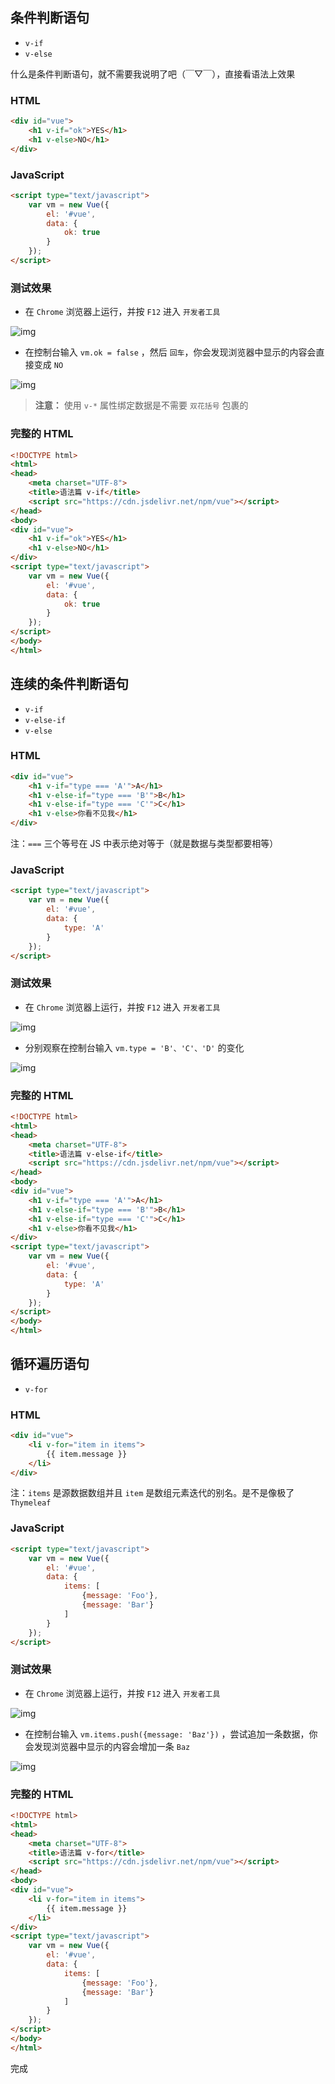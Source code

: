 ## 条件判断语句

- `v-if`
- `v-else`

什么是条件判断语句，就不需要我说明了吧（￣▽￣），直接看语法上效果

### HTML

```html
<div id="vue">
    <h1 v-if="ok">YES</h1>
    <h1 v-else>NO</h1>
</div>
```

### JavaScript

```html
<script type="text/javascript">
    var vm = new Vue({
        el: '#vue',
        data: {
            ok: true
        }
    });
</script>
```

### 测试效果

- 在 `Chrome` 浏览器上运行，并按 `F12` 进入 `开发者工具`

![img](http://www.qfdmy.com/wp-content/uploads/2019/08/a47e1159de7be3b.png)

- 在控制台输入 `vm.ok = false` ，然后 `回车`，你会发现浏览器中显示的内容会直接变成 `NO`

![img](http://www.qfdmy.com/wp-content/uploads/2019/08/6f9474b6d3704ce.png)

> **注意：** 使用 `v-*` 属性绑定数据是不需要 `双花括号` 包裹的

### 完整的 HTML

```html
<!DOCTYPE html>
<html>
<head>
    <meta charset="UTF-8">
    <title>语法篇 v-if</title>
    <script src="https://cdn.jsdelivr.net/npm/vue"></script>
</head>
<body>
<div id="vue">
    <h1 v-if="ok">YES</h1>
    <h1 v-else>NO</h1>
</div>
<script type="text/javascript">
    var vm = new Vue({
        el: '#vue',
        data: {
            ok: true
        }
    });
</script>
</body>
</html>
```

## 连续的条件判断语句

- `v-if`
- `v-else-if`
- `v-else`

### HTML

```html
<div id="vue">
    <h1 v-if="type === 'A'">A</h1>
    <h1 v-else-if="type === 'B'">B</h1>
    <h1 v-else-if="type === 'C'">C</h1>
    <h1 v-else>你看不见我</h1>
</div>
```

注：`===` 三个等号在 JS 中表示绝对等于（就是数据与类型都要相等）

### JavaScript

```html
<script type="text/javascript">
    var vm = new Vue({
        el: '#vue',
        data: {
            type: 'A'
        }
    });
</script>
```

### 测试效果

- 在 `Chrome` 浏览器上运行，并按 `F12` 进入 `开发者工具`

![img](http://www.qfdmy.com/wp-content/uploads/2019/08/f9bc707f6f27468.png)

- 分别观察在控制台输入 `vm.type = 'B'、'C'、'D'` 的变化

![img](http://www.qfdmy.com/wp-content/uploads/2019/08/48a9cfa65f1c4a0.png)

### 完整的 HTML

```html
<!DOCTYPE html>
<html>
<head>
    <meta charset="UTF-8">
    <title>语法篇 v-else-if</title>
    <script src="https://cdn.jsdelivr.net/npm/vue"></script>
</head>
<body>
<div id="vue">
    <h1 v-if="type === 'A'">A</h1>
    <h1 v-else-if="type === 'B'">B</h1>
    <h1 v-else-if="type === 'C'">C</h1>
    <h1 v-else>你看不见我</h1>
</div>
<script type="text/javascript">
    var vm = new Vue({
        el: '#vue',
        data: {
            type: 'A'
        }
    });
</script>
</body>
</html>
```

## 循环遍历语句

- `v-for`

### HTML

```html
<div id="vue">
    <li v-for="item in items">
        {{ item.message }}
    </li>
</div>
```

注：`items` 是源数据数组并且 `item` 是数组元素迭代的别名。是不是像极了 `Thymeleaf`

### JavaScript

```html
<script type="text/javascript">
    var vm = new Vue({
        el: '#vue',
        data: {
            items: [
                {message: 'Foo'},
                {message: 'Bar'}
            ]
        }
    });
</script>
```

### 测试效果

- 在 `Chrome` 浏览器上运行，并按 `F12` 进入 `开发者工具`

![img](http://www.qfdmy.com/wp-content/uploads/2019/08/ae293d0897c8166.png)

- 在控制台输入 `vm.items.push({message: 'Baz'})` ，尝试追加一条数据，你会发现浏览器中显示的内容会增加一条 `Baz`

![img](http://www.qfdmy.com/wp-content/uploads/2019/08/86f1c74b8bd5f5f.png)

### 完整的 HTML

```html
<!DOCTYPE html>
<html>
<head>
    <meta charset="UTF-8">
    <title>语法篇 v-for</title>
    <script src="https://cdn.jsdelivr.net/npm/vue"></script>
</head>
<body>
<div id="vue">
    <li v-for="item in items">
        {{ item.message }}
    </li>
</div>
<script type="text/javascript">
    var vm = new Vue({
        el: '#vue',
        data: {
            items: [
                {message: 'Foo'},
                {message: 'Bar'}
            ]
        }
    });
</script>
</body>
</html>
```

完成